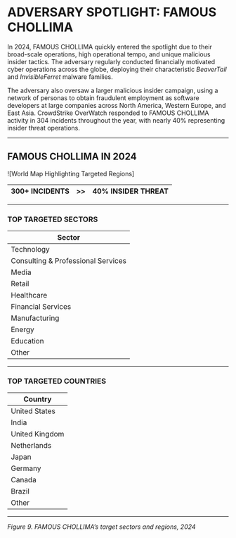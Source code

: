 # ADVERSARY SPOTLIGHT: FAMOUS CHOLLIMA

In 2024, FAMOUS CHOLLIMA quickly entered the spotlight due to their broad-scale operations, high operational tempo, and unique malicious insider tactics. The adversary regularly conducted financially motivated cyber operations across the globe, deploying their characteristic *BeaverTail* and *InvisibleFerret* malware families.

The adversary also oversaw a larger malicious insider campaign, using a network of personas to obtain fraudulent employment as software developers at large companies across North America, Western Europe, and East Asia. CrowdStrike OverWatch responded to FAMOUS CHOLLIMA activity in 304 incidents throughout the year, with nearly 40% representing insider threat operations.

---

## FAMOUS CHOLLIMA IN 2024

![World Map Highlighting Targeted Regions]

| 300+ INCIDENTS | >> | 40% INSIDER THREAT |
|:--------------:|:--:|:-----------------:|

---

### TOP TARGETED SECTORS

| Sector                             |
|------------------------------------|
| Technology                         |
| Consulting & Professional Services  |
| Media                              |
| Retail                             |
| Healthcare                         |
| Financial Services                 |
| Manufacturing                      |
| Energy                             |
| Education                          |
| Other                              |

---

### TOP TARGETED COUNTRIES

| Country         |
|-----------------|
| United States   |
| India           |
| United Kingdom  |
| Netherlands     |
| Japan           |
| Germany         |
| Canada          |
| Brazil          |
| Other           |

---

*Figure 9. FAMOUS CHOLLIMA’s target sectors and regions, 2024*